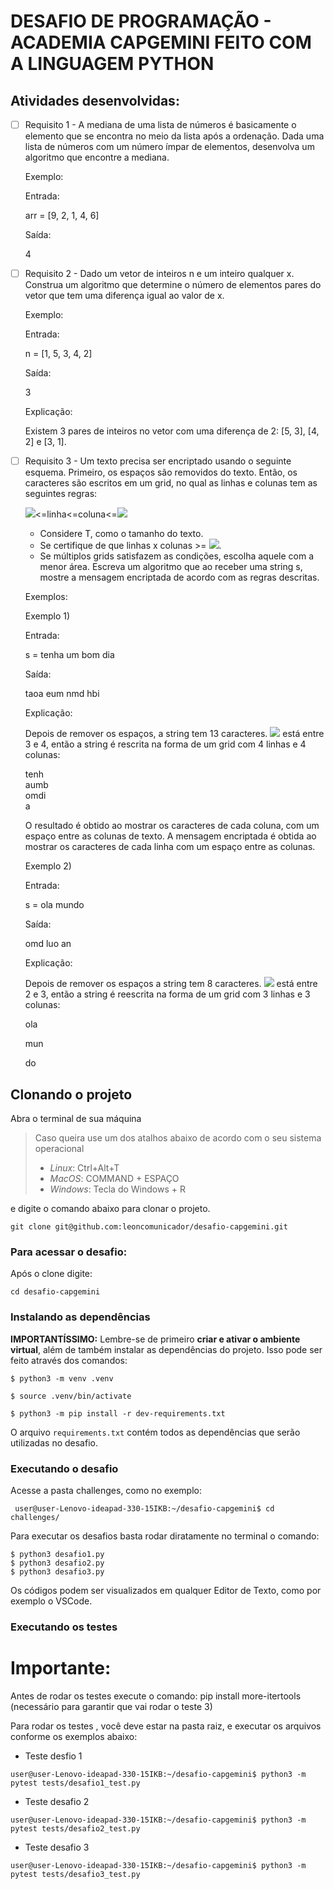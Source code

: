 # DESAFIO DE PROGRAMAÇÃO - ACADEMIA CAPGEMINI FEITO COM A LINGUAGEM PYTHON

## Atividades desenvolvidas:

 - [ ] Requisito 1 - A mediana de uma lista de números é basicamente o elemento que se encontra no meio da lista após a ordenação. Dada uma lista de números com um número ímpar de elementos, desenvolva um algoritmo que encontre a mediana.
   
	Exemplo:

	  Entrada:
    
    arr = [9, 2, 1, 4, 6]
    
    Saída:
    
    4

 - [ ] Requisito 2 - Dado um vetor de inteiros n e um inteiro qualquer x. Construa um algoritmo que determine o número de elementos pares do vetor que tem uma diferença igual ao valor de x.

	Exemplo:

	Entrada:

	n = [1, 5, 3, 4, 2]

	Saída:

	3

	Explicação:

	Existem 3 pares de inteiros no vetor com uma diferença de 2: [5, 3], [4, 2] e [3, 1].
	
 - [ ] Requisito 3 -   Um texto precisa ser encriptado usando o seguinte esquema. Primeiro, os espaços são removidos do 		texto. Então, os caracteres são escritos em um grid, no qual as linhas e colunas tem as seguintes regras:

	![](https://www.google.com/chart?cht=tx&chf=bg,s,FFFFFF00&chco=000000&chl=%5Csqrt%7BT%7D)<=linha<=coluna<=![](https://www.google.com/chart?cht=tx&chf=bg,s,FFFFFF00&chco=000000&chl=%5Csqrt%7BT%7D)
   
   -   Considere T, como o tamanho do texto.
   -   Se certifique de que linhas x colunas >=  ![](https://www.google.com/chart?cht=tx&chf=bg,s,FFFFFF00&chco=000000&chl=T).
   -   Se múltiplos grids satisfazem as condições, escolha aquele com a menor área.
       Escreva um algoritmo que ao receber uma string s, mostre a mensagem    encriptada de acordo com as regras descritas.

	Exemplos:

	Exemplo 1)

    Entrada:
    
    s = tenha um bom dia
    
    Saída:
    
    taoa eum nmd hbi

	Explicação:

	Depois de remover os espaços, a string tem 13 caracteres. 	![](https://www.google.com/chart?cht=tx&chf=bg,s,FFFFFF00&chco=000000&chl=%5Csqrt%7B13%7D) está entre 3 e 4, então a string é rescrita na forma de um grid com 4 linhas e 4 colunas:

    tenh  
    aumb  
    omdi  
    a

	O resultado é obtido ao mostrar os caracteres de cada coluna, com um espaço entre as colunas de texto. A mensagem encriptada é obtida ao mostrar os caracteres de cada linha com um espaço entre as colunas.

	Exemplo 2)

	Entrada:

    s = ola mundo
    
    Saída:
    
    omd luo an

	Explicação:

	Depois de remover os espaços a string tem 8 caracteres. ![](https://www.google.com/chart?cht=tx&chf=bg,s,FFFFFF00&chco=000000&chl=%5Csqrt%7B8%7D) está entre 2 e 3, então a string é reescrita na forma de um grid com 3 linhas e 3 colunas:

    ola
    
    mun
    
    do

## Clonando o projeto  
  
Abra o terminal de sua máquina

> Caso queira use um dos atalhos abaixo de acordo com o seu sistema
> operacional
>  - *Linux*: Ctrl+Alt+T
>  - *MacOS*: COMMAND + ESPAÇO
>  - *Windows*: Tecla do Windows + R

e digite o comando abaixo para clonar o projeto.  
  
  
`git clone git@github.com:leoncomunicador/desafio-capgemini.git`
   
  
  
### Para acessar o desafio:

Após o clone digite:  
  
  
`cd desafio-capgemini`
  
  
  
### Instalando as dependências  
  
**IMPORTANTÍSSIMO:** Lembre-se de primeiro  **criar e ativar o ambiente virtual**, além de também instalar as dependências do projeto. Isso pode ser feito através dos comandos:

    $ python3 -m venv .venv
    
    $ source .venv/bin/activate
    
    $ python3 -m pip install -r dev-requirements.txt

O arquivo  `requirements.txt`  contém todos as dependências que serão utilizadas no desafio.
  
  
### Executando o desafio  
  
  Acesse a pasta challenges, como no exemplo:

     user@user-Lenovo-ideapad-330-15IKB:~/desafio-capgemini$ cd challenges/

Para executar os desafios basta rodar diratamente no terminal  o comando:

    $ python3 desafio1.py
    $ python3 desafio2.py
    $ python3 desafio3.py
  
  Os códigos podem ser visualizados em qualquer Editor de Texto, como por exemplo o VSCode.
 
  ### Executando os testes 

# Importante:
Antes de rodar os testes execute o comando:
pip install more-itertools (necessário para garantir que vai rodar o teste 3)

Para rodar os testes , você deve estar na pasta raiz, e executar os arquivos conforme os exemplos abaixo:

- Teste desfio 1
 
`user@user-Lenovo-ideapad-330-15IKB:~/desafio-capgemini$ python3 -m pytest tests/desafio1_test.py`

- Teste desafio 2

`user@user-Lenovo-ideapad-330-15IKB:~/desafio-capgemini$ python3 -m pytest tests/desafio2_test.py`

- Teste desafio 3

`user@user-Lenovo-ideapad-330-15IKB:~/desafio-capgemini$ python3 -m pytest tests/desafio3_test.py`

